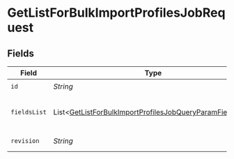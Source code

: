 # GetListForBulkImportProfilesJobRequest


## Fields

| Field                                                                                                                                        | Type                                                                                                                                         | Required                                                                                                                                     | Description                                                                                                                                  |
| -------------------------------------------------------------------------------------------------------------------------------------------- | -------------------------------------------------------------------------------------------------------------------------------------------- | -------------------------------------------------------------------------------------------------------------------------------------------- | -------------------------------------------------------------------------------------------------------------------------------------------- |
| `id`                                                                                                                                         | *String*                                                                                                                                     | :heavy_check_mark:                                                                                                                           | N/A                                                                                                                                          |
| `fieldsList`                                                                                                                                 | List\<[GetListForBulkImportProfilesJobQueryParamFieldsList](../../models/operations/GetListForBulkImportProfilesJobQueryParamFieldsList.md)> | :heavy_minus_sign:                                                                                                                           | For more information please visit https://developers.klaviyo.com/en/v2024-10-15/reference/api-overview#sparse-fieldsets                      |
| `revision`                                                                                                                                   | *String*                                                                                                                                     | :heavy_check_mark:                                                                                                                           | API endpoint revision (format: YYYY-MM-DD[.suffix])                                                                                          |